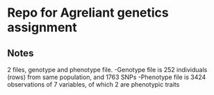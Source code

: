 # Repo for Agreliant genetics assignment

## Notes

2 files, genotype and phenotype file.
  -Genotype file is 252 individuals (rows) from same population, and 1763 SNPs
  -Phenotype file is 3424 observations of 7 variables, of which 2 are phenotypic traits